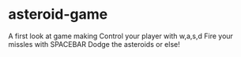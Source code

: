 # asteroid-game
A first look at game making
Control your player with w,a,s,d
Fire your missles with SPACEBAR
Dodge the asteroids or else!
